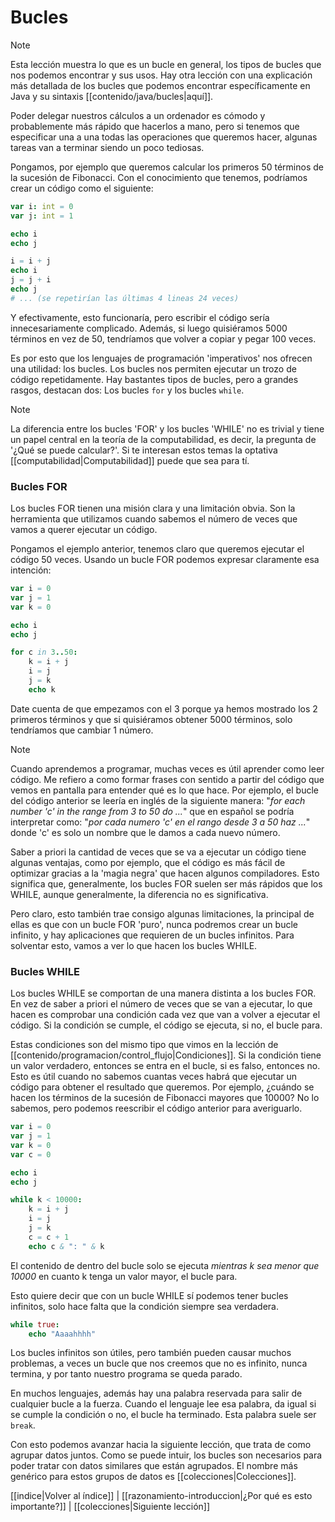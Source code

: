 # Bucles
> [!NOTE]
> Esta lección muestra lo que es un bucle en general, los tipos de bucles que nos podemos encontrar y sus usos. Hay otra lección con una explicación más detallada de los bucles que podemos encontrar específicamente en Java y su sintaxis [[contenido/java/bucles|aquí]].

Poder delegar nuestros cálculos a un ordenador es cómodo y probablemente más rápido que hacerlos a mano, pero si tenemos que especificar una a una todas las operaciones que queremos hacer, algunas tareas van a terminar siendo un poco tediosas. 

Pongamos, por ejemplo que queremos calcular los primeros 50 términos de la sucesión de Fibonacci. Con el conocimiento que tenemos, podríamos crear un código como el siguiente:

```nim
var i: int = 0
var j: int = 1

echo i
echo j

i = i + j
echo i
j = j + i
echo j
# ... (se repetirían las últimas 4 lineas 24 veces)
```

Y efectivamente, esto funcionaría, pero escribir el código sería innecesariamente complicado. Además, si luego quisiéramos 5000 términos en vez de 50, tendríamos que volver a copiar y pegar 100 veces.

Es por esto que los lenguajes de programación 'imperativos' nos ofrecen una utilidad: los bucles. Los bucles nos permiten ejecutar un trozo de código repetidamente. Hay bastantes tipos de bucles, pero a grandes rasgos, destacan dos: Los bucles `for` y los bucles `while`.

> [!NOTE]
> La diferencia entre los bucles 'FOR' y los bucles 'WHILE' no es trivial y tiene un papel central en la teoría de la computabilidad, es decir, la pregunta de '¿Qué se puede calcular?'. Si te interesan estos temas la optativa [[computabilidad|Computabilidad]] puede que sea para tí.

### Bucles FOR
Los bucles FOR tienen una misión clara y una limitación obvia. Son la herramienta que utilizamos cuando sabemos el número de veces que vamos a querer ejecutar un código. 

Pongamos el ejemplo anterior, tenemos claro que queremos ejecutar el código 50 veces. Usando un bucle FOR podemos expresar claramente esa intención:

```nim
var i = 0
var j = 1
var k = 0

echo i
echo j

for c in 3..50:
	k = i + j
	i = j
	j = k
	echo k
```

Date cuenta de que empezamos con el 3 porque ya hemos mostrado los 2 primeros términos y que si quisiéramos obtener 5000 términos, solo tendríamos que cambiar 1 número.

> [!NOTE]
> Cuando aprendemos a programar, muchas veces es útil aprender como leer código. Me refiero a como formar frases con sentido a partir del código que vemos en pantalla para entender qué es lo que hace. Por ejemplo, el bucle del código anterior se leería en inglés de la siguiente manera: "_for each number 'c' in the range from 3 to 50 do ..._" que en español se podría interpretar como: "_por cada numero 'c' en el rango desde 3 a 50 haz ..._" donde 'c' es solo un nombre que le damos a cada nuevo número.

Saber a priori la cantidad de veces que se va a ejecutar un código tiene algunas ventajas, como por ejemplo, que el código es más fácil de optimizar gracias a la 'magia negra' que hacen algunos compiladores. Esto significa que, generalmente, los bucles FOR suelen ser más rápidos que los WHILE, aunque generalmente, la diferencia no es significativa.

Pero claro, esto también trae consigo algunas limitaciones, la principal de ellas es que con un bucle FOR 'puro', nunca podremos crear un bucle infinito, y hay aplicaciones que requieren de un bucles infinitos. Para solventar esto, vamos a ver lo que hacen los bucles WHILE.

### Bucles WHILE
Los bucles WHILE se comportan de una manera distinta a los bucles FOR. En vez de saber a priori el número de veces que se van a ejecutar, lo que hacen es comprobar una condición cada vez que van a volver a ejecutar el código. Si la condición se cumple, el código se ejecuta, si no, el bucle para.

Estas condiciones son del mismo tipo que vimos en la lección de [[contenido/programacion/control_flujo|Condiciones]]. Si la condición tiene un valor verdadero, entonces se entra en el bucle, si es falso, entonces no. Esto es útil cuando no sabemos cuantas veces habrá que ejecutar un código para obtener el resultado que queremos. Por ejemplo, ¿cuándo se hacen los términos de la sucesión de Fibonacci mayores que 10000? No lo sabemos, pero podemos reescribir el código anterior para averiguarlo.

```nim
var i = 0
var j = 1
var k = 0
var c = 0

echo i
echo j

while k < 10000:
	k = i + j
	i = j
	j = k
	c = c + 1
	echo c & ": " & k
```

El contenido de dentro del bucle solo se ejecuta *mientras k sea menor que 10000* en cuanto k tenga un valor mayor, el bucle para.

Esto quiere decir que con un bucle WHILE sí podemos tener bucles infinitos, solo hace falta que la condición siempre sea verdadera.

```nim
while true:
	echo "Aaaahhhh"
```

Los bucles infinitos son útiles, pero también pueden causar muchos problemas, a veces un bucle que nos creemos que no es infinito, nunca termina, y por tanto nuestro programa se queda parado.

En muchos lenguajes, además hay una palabra reservada para salir de cualquier bucle a la fuerza. Cuando el lenguaje lee esa palabra, da igual si se cumple la condición o no, el bucle ha terminado. Esta palabra suele ser `break`.

Con esto podemos avanzar hacia la siguiente lección, que trata de como agrupar datos juntos. Como se puede intuir, los bucles son necesarios para poder tratar con datos similares que están agrupados. El nombre más genérico para estos grupos de datos es [[colecciones|Colecciones]].

[[indice|Volver al índice]] | [[razonamiento-introduccion|¿Por qué es esto importante?]] | [[colecciones|Siguiente lección]]